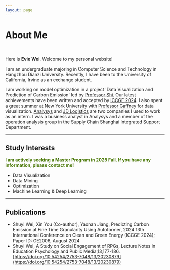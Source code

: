 ```yaml
---
layout: page
---
```


# About Me

<!--<img src="https://caihanlin.com/caihanlin.jpg" class="floatpic">-->
<br>

Here is **Evie Wei**. Welcome to my personal website!<br>

I am an undergraduate majoring in Computer Science and Technology in Hangzhou Dianzi University. Recently, I have been to the University of California, Irvine as an exchange student.

I am working on model optimization in a project 'Data Visualization and Prediction of Carbon Emission' led by [Professor Shi](https://faculty.hdu.edu.cn/jsjxy/sxy2/main.htm). Our latest achievements have been written and accepted by [ICCGE 2024](https://iccge.org/). I also spent a great summer at New York University with [Professor Gaffney](https://www.sps.nyu.edu/homepage/academics/faculty-directory/20072-christopher-t-gaffney.html#about20072) for data visualization. [Analysys](https://www.analysys.cn/) and [JD Logistics](https://www.jdl.com/en/profile) are two companies I used to work as an intern. I was a business analyst in Analysys and a member of the operation analysis group in the Supply Chain Shanghai Integrated Support Department.<br>

---

## Study Interests

**<font color="#467500">I am actively seeking a Master Program in 2025 Fall. If you have any information, please contact me!</font>**

- Data Visualization
- Data Mining
- Optimization
- Machine Learning & Deep Learning

---

## Publications

- Shuyi Wei, Xin You (Co-author), Yaonan Jiang, Predicting Carbon Emission at Fine Time Granularity Using 
Autoformer, 2024 13th International Conference on Clean and Green Energy (ICCGE 2024); Paper ID: 
GE2006, August 2024
- Shuyi Wei, A Study on Social Engagement of RPGs, Lecture Notes in Education Psychology and Public 
Media,13,177-186. [https://doi.org/10.54254/2753-7048/13/20230879](https://doi.org/10.54254/2753-7048/13/20230879) 


<br>


